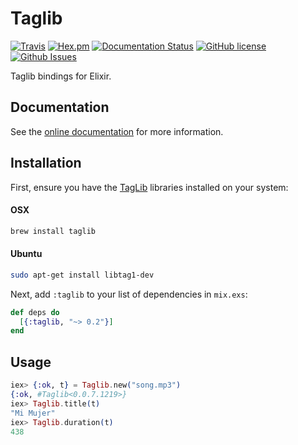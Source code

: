 # Taglib

[![Travis](https://img.shields.io/travis/almightycouch/taglib.svg)](https://travis-ci.org/almightycouch/taglib)
[![Hex.pm](https://img.shields.io/hexpm/v/taglib.svg)](https://hex.pm/packages/taglib)
[![Documentation Status](https://img.shields.io/badge/docs-hexdocs-blue.svg)](http://hexdocs.pm/taglib)
[![GitHub license](https://img.shields.io/badge/license-MIT-blue.svg)](https://raw.githubusercontent.com/almightycouch/taglib/master/LICENSE)
[![Github Issues](https://img.shields.io/github/issues/almightycouch/taglib.svg)](http://github.com/almightycouch/taglib/issues)

Taglib bindings for Elixir.

## Documentation

See the [online documentation](https://hexdocs.pm/taglib/) for more information.

## Installation

First, ensure you have the [TagLib](http://taglib.org) libraries installed on your system:

#### OSX
```bash
brew install taglib
```

#### Ubuntu
```bash
sudo apt-get install libtag1-dev
```

Next, add `:taglib` to your list of dependencies in `mix.exs`:

```elixir
def deps do
  [{:taglib, "~> 0.2"}]
end
```

## Usage

```elixir
iex> {:ok, t} = Taglib.new("song.mp3")
{:ok, #Taglib<0.0.7.1219>}
iex> Taglib.title(t)
"Mi Mujer"
iex> Taglib.duration(t)
438
```
